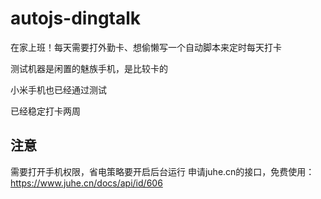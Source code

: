 # autojs-dingtalk

在家上班！每天需要打外勤卡、想偷懒写一个自动脚本来定时每天打卡

测试机器是闲置的魅族手机，是比较卡的

小米手机也已经通过测试

已经稳定打卡两周

## 注意
需要打开手机权限，省电策略要开启后台运行
申请juhe.cn的接口，免费使用：https://www.juhe.cn/docs/api/id/606